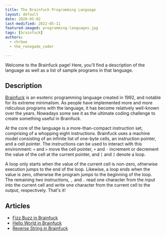 ```yaml
---
title: The Brainfuck Programming Language
layout: default
date: 2020-05-02
last-modified: 2022-05-11
featured-imaged: programming-languages.jpg
tags: [brainfuck]
authors:
  - chrboe
  - the_renegade_coder

---
```


Welcome to the Brainfuck page! Here, you'll find a description of the language as well as a list of sample programs in that language.

## Description

[Brainfuck][1] is an esoteric programming language created in 1992, and notable for 
its extreme minimalism. As people have implemented more and more ridiculous 
programs with the language, it has become relatively well-known over the years. 
Nowadays some see it as the ultimate coding challenge to create something 
useful in Brainfuck.

At the core of the language is a more-than-compact instruction set, comprising
of a whopping eight instructions. Brainfuck uses a machine model consisting of
an infinite list of one-byte cells, an instruction pointer, and a cell pointer.
The instructions can be used to interact with this environment: `<` and `>`
move the cell pointer, `+` and `-` increment or decrement the value of the cell
at the current pointer, and `[` and `]` denote a loop.

A loop only starts when the value of the current cell is non-zero, otherwise
execution jumps to the end of the loop. Likewise, a loop ends when the value is
zero, otherwise the program jumps to the beginning of the loop. The remaining
two instructions, `,` and `.` read one character from the input into the current
cell and write one character from the current cell to the output, respectively.
That's it!

[1]: https://en.wikipedia.org/wiki/Brainfuck


## Articles

- [Fizz Buzz in Brainfuck](https://rzuckerm.github.io/sample-programs-website-copy/projects/fizz-buzz/brainfuck)
- [Hello World in Brainfuck](https://rzuckerm.github.io/sample-programs-website-copy/projects/hello-world/brainfuck)
- [Reverse String in Brainfuck](https://rzuckerm.github.io/sample-programs-website-copy/projects/reverse-string/brainfuck)